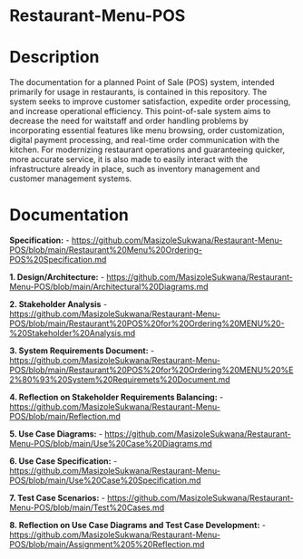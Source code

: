 # Restaurant-Menu-POS

# Description
The documentation for a planned Point of Sale (POS) system, intended primarily for usage in restaurants, is contained in this repository. 
The system seeks to improve customer satisfaction, expedite order processing, and increase operational efficiency. 
This point-of-sale system aims to decrease the need for waitstaff and order handling problems by incorporating essential features like menu browsing, order customization, digital payment processing, and real-time order communication with the kitchen. 
For modernizing restaurant operations and guaranteeing quicker, more accurate service, it is also made to easily interact with the infrastructure already in place, such as inventory management and customer management systems.

# Documentation
**Specification:** - https://github.com/MasizoleSukwana/Restaurant-Menu-POS/blob/main/Restaurant%20Menu%20Ordering-POS%20Specification.md

**1. Design/Architecture:** - https://github.com/MasizoleSukwana/Restaurant-Menu-POS/blob/main/Architectural%20Diagrams.md

**2. Stakeholder Analysis** - https://github.com/MasizoleSukwana/Restaurant-Menu-POS/blob/main/Restaurant%20POS%20for%20Ordering%20MENU%20-%20Stakeholder%20Analysis.md

**3. System Requirements Document:** - https://github.com/MasizoleSukwana/Restaurant-Menu-POS/blob/main/Restaurant%20POS%20for%20Ordering%20MENU%20%E2%80%93%20System%20Requiremets%20Document.md

**4. Reflection on Stakeholder Requirements Balancing:** - https://github.com/MasizoleSukwana/Restaurant-Menu-POS/blob/main/Reflection.md

**5. Use Case Diagrams:** - https://github.com/MasizoleSukwana/Restaurant-Menu-POS/blob/main/Use%20Case%20Diagrams.md

**6. Use Case Specification:** - https://github.com/MasizoleSukwana/Restaurant-Menu-POS/blob/main/Use%20Case%20Specification.md

**7. Test Case Scenarios:** - https://github.com/MasizoleSukwana/Restaurant-Menu-POS/blob/main/Test%20Cases.md

**8. Reflection on Use Case Diagrams and Test Case Development:** - https://github.com/MasizoleSukwana/Restaurant-Menu-POS/blob/main/Assignment%205%20Reflection.md
